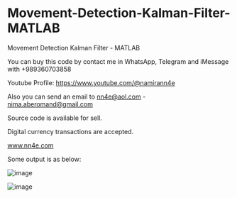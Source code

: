 # Movement-Detection-Kalman-Filter-MATLAB
Movement Detection Kalman Filter - MATLAB

You can buy this code by contact me in WhatsApp, Telegram and iMessage with +989360703858

Youtube Profile: https://www.youtube.com/@namirann4e

Also you can send an email to nn4e@aol.com - nima.aberomand@gmail.com

Source code is available for sell.

Digital currency transactions are accepted.

www.nn4e.com

Some output is as below:

![image](https://github.com/user-attachments/assets/ac9bb6e5-ad03-4059-82d7-0296a010b2f3)

![image](https://github.com/user-attachments/assets/440f02cb-2eb8-4385-8607-f8a547c6f44a)
